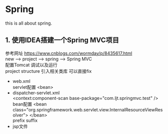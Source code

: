 # Spring

this is all about spring.

## 1. 使用IDEA搭建一个Spring MVC项目
参考网址 https://www.cnblogs.com/wormday/p/8435617.html  
new --> project --> spring --> Spring MVC  
配置Tomcat 调试以及运行  
project structure  引入相关类库  可以直接fix  

- web.xml  
  servlet配置 \<bean\>  
- dispatcher-servlet.xml  
  <context:component-scan base-package="com.ljt.springmvc.test" />  
  bean配置  \<bean class="org.springframework.web.servlet.view.InternalResourceViewResolver"> \</bean>  
prefix suffix  
- jsp文件  

